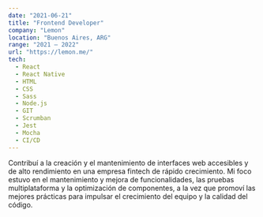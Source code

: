 ```yaml
---
date: "2021-06-21"
title: "Frontend Developer"
company: "Lemon"
location: "Buenos Aires, ARG"
range: "2021 — 2022"
url: "https://lemon.me/"
tech:
  - React
  - React Native
  - HTML
  - CSS
  - Sass
  - Node.js
  - GIT
  - Scrumban
  - Jest
  - Mocha
  - CI/CD
---
```


Contribuí a la creación y el mantenimiento de interfaces web accesibles y de alto rendimiento en una empresa fintech de rápido crecimiento. Mi foco estuvo en el mantenimiento y mejora de funcionalidades, las pruebas multiplataforma y la optimización de componentes, a la vez que promoví las mejores prácticas para impulsar el crecimiento del equipo y la calidad del código.
